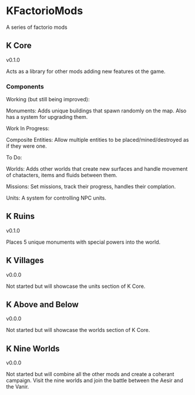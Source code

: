 # KFactorioMods
A series of factorio mods

## K Core
v0.1.0

Acts as a library for other mods adding new features ot the game.

### Components
Working (but still being improved):

Monuments: Adds unique buildings that spawn randomly on the map. Also has a system for upgrading them.

Work In Progress:

Composite Entities: Allow multiple entities to be placed/mined/destroyed as if they were one.

To Do:

Worlds: Adds other worlds that create new surfaces and handle movement of chatacters, items and fluids between them.

Missions: Set missions, track their progress, handles their complation.

Units: A system for controlling NPC units.

## K Ruins
v0.1.0

Places 5 unique monuments with special powers into the world.

## K Villages
v0.0.0

Not started but will showcase the units section of K Core.


## K Above and Below
v0.0.0

Not started but will showcase the worlds section of K Core.

## K Nine Worlds
v0.0.0

Not started but will combine all the other mods and create a coherant campaign. Visit the nine worlds and join the battle between the Aesir and the Vanir.
